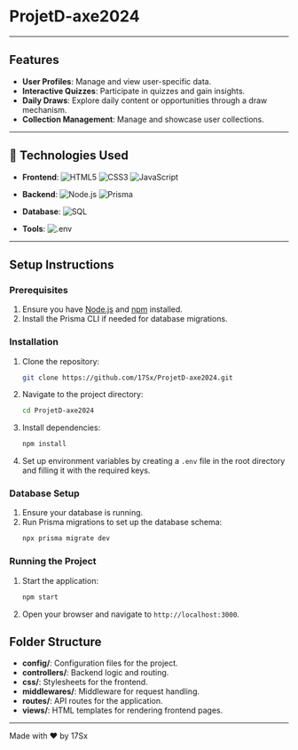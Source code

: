 
# ProjetD-axe2024

---

## Features

- **User Profiles**: Manage and view user-specific data.
- **Interactive Quizzes**: Participate in quizzes and gain insights.
- **Daily Draws**: Explore daily content or opportunities through a draw mechanism.
- **Collection Management**: Manage and showcase user collections.
  
---

## 🧰 Technologies Used

- **Frontend**: 
  ![HTML5](https://img.shields.io/badge/HTML5-%23E34F26?style=for-the-badge&logo=html5&logoColor=white)
  ![CSS3](https://img.shields.io/badge/CSS3-%231572B6?style=for-the-badge&logo=css3&logoColor=white)
  ![JavaScript](https://img.shields.io/badge/JavaScript-%23F7DF1E?style=for-the-badge&logo=javascript&logoColor=black)

- **Backend**: 
  ![Node.js](https://img.shields.io/badge/Node.js-%2343853D?style=for-the-badge&logo=node.js&logoColor=white)
  ![Prisma](https://img.shields.io/badge/Prisma-%23000000?style=for-the-badge&logo=prisma&logoColor=white)

- **Database**:
  ![SQL](https://img.shields.io/badge/SQL-%234479A1?style=for-the-badge&logo=sql&logoColor=white)


- **Tools**:
  ![.env](https://img.shields.io/badge/.env-%23000000?style=for-the-badge&logo=.env&logoColor=white)


---

## Setup Instructions

### Prerequisites

1. Ensure you have [Node.js](https://nodejs.org/) and [npm](https://www.npmjs.com/) installed.
2. Install the Prisma CLI if needed for database migrations.

### Installation

1. Clone the repository:
   ```bash
   git clone https://github.com/17Sx/ProjetD-axe2024.git
   ```
2. Navigate to the project directory:
   ```bash
   cd ProjetD-axe2024
   ```
3. Install dependencies:
   ```bash
   npm install
   ```
4. Set up environment variables by creating a `.env` file in the root directory and filling it with the required keys.

### Database Setup

1. Ensure your database is running.
2. Run Prisma migrations to set up the database schema:
   ```bash
   npx prisma migrate dev
   ```

### Running the Project

1. Start the application:
   ```bash
   npm start
   ```
2. Open your browser and navigate to `http://localhost:3000`.

## Folder Structure

- **config/**: Configuration files for the project.
- **controllers/**: Backend logic and routing.
- **css/**: Stylesheets for the frontend.
- **middlewares/**: Middleware for request handling.
- **routes/**: API routes for the application.
- **views/**: HTML templates for rendering frontend pages.

---

Made with ❤️ by 17Sx
